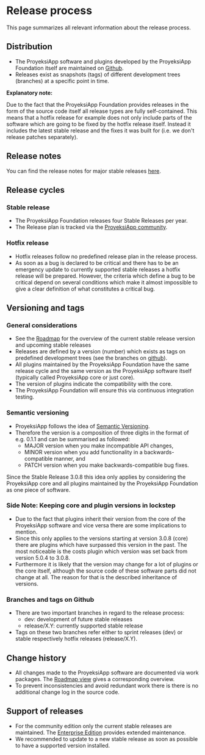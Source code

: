 # Release process

This page summarizes all relevant information about the release process.

## Distribution

* The ProyeksiApp software and plugins developed by the ProyeksiApp Foundation itself are maintained on [Github](https://github.com/opf).
* Releases exist as snapshots (tags) of different development trees (branches) at a specific point in time.

**Explanatory note:**

Due to the fact that the ProyeksiApp Foundation provides releases in the form of the source code itself all release types are fully self-contained. This means that a hotfix release for example does not only include parts of the software which are going to be fixed by the hotfix release itself. Instead it includes the latest stable release and the fixes it was built for (i.e. we don't release patches separately).

## Release notes

You can find the release notes for major stable releases [here](../../release-notes/).

## Release cycles

### Stable release

* The ProyeksiApp Foundation releases four Stable Releases per year.
* The Release plan is tracked via the [ProyeksiApp community](https://community.openproject.com/projects/openproject/).

### Hotfix release

* Hotfix releases follow no predefined release plan in the release process.
* As soon as a bug is declared to be critical and there has to be an emergency update to currently supported stable releases a hotfix release will be prepared. However, the criteria which define a bug to be critical depend on several conditions which make it almost impossible to give a clear definition of what constitutes a critical bug.

## Versioning and tags

### General considerations

* See the [Roadmap](https://community.openproject.com/projects/openproject/roadmap) for the overview of the current stable release version and  upcoming stable releases
* Releases are defined by a version (number) which exists as tags on predefined development trees (see the branches on [github](https://github.com/opf/openproject/releases)).
* All plugins maintained by the ProyeksiApp Foundation have the same release cycle and the same version as the ProyeksiApp software itself (typically called ProyeksiApp core or just core).
* The version of plugins indicate the compatibility with the core.
* The ProyeksiApp Foundation will ensure this via continuous integration testing.

### Semantic versioning

* ProyeksiApp follows the idea of [Semantic Versioning](http://semver.org/).
* Therefore the version is a composition of three digits in the format of e.g. 0.1.1 and can be summarised as followed:
  * MAJOR version when you make incompatible API changes,
  * MINOR version when you add functionality in a backwards-compatible manner, and
  * PATCH version when you make backwards-compatible bug fixes.

Since the Stable Release 3.0.8 this idea only applies by considering the ProyeksiApp core and all plugins maintained by the ProyeksiApp Foundation as one piece of software.

### Side Note: Keeping core and plugin versions in lockstep

* Due to the fact that plugins inherit their version from the core of the ProyeksiApp software and vice versa there are some implications to mention.
* Since this only applies to the versions starting at version 3.0.8 (core) there are plugins which have surpassed this version in the past. The most noticeable is the costs plugin which version was set back from version 5.0.4 to 3.0.8.
* Furthermore it is likely that the version may change for a lot of plugins or the core itself, although the source code of these software parts did not change at all. The reason for that is the described inheritance of versions.

### Branches and tags on Github

* There are two important branches in regard to the release process:
  * dev: development of future stable releases
  * release/X.Y: currently supported stable release
* Tags on these two branches refer either to sprint releases (dev) or stable respectively hotfix releases (release/X.Y).

## Change history

* All changes made to the ProyeksiApp software are documented via work packages. The [Roadmap view](https://community.openproject.com/projects/openproject/roadmap) gives a corresponding overview.
* To prevent inconsistencies and avoid redundant work there is there is no additional change log in the source code.

## Support of releases

* For the community edition only the current stable releases are maintained. The [Enterprise Edition](https://www.openproject.org/enterprise-edition) provides extended maintenance.
* We recommended to update to a new stable release as soon as possible to have a supported version installed.
